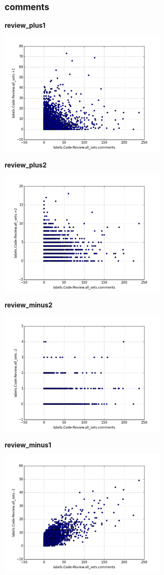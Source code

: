# comments

## review_plus1



![docs/images/comments.review_plus1.png](/images/comments.review_plus1.png)

## review_plus2



![docs/images/comments.review_plus2.png](/images/comments.review_plus2.png)

## review_minus2



![docs/images/comments.review_minus2.png](/images/comments.review_minus2.png)

## review_minus1



![docs/images/comments.review_minus1.png](/images/comments.review_minus1.png)

